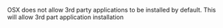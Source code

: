 OSX does not allow 3rd party applications to be installed by default.
This will allow 3rd part application installation